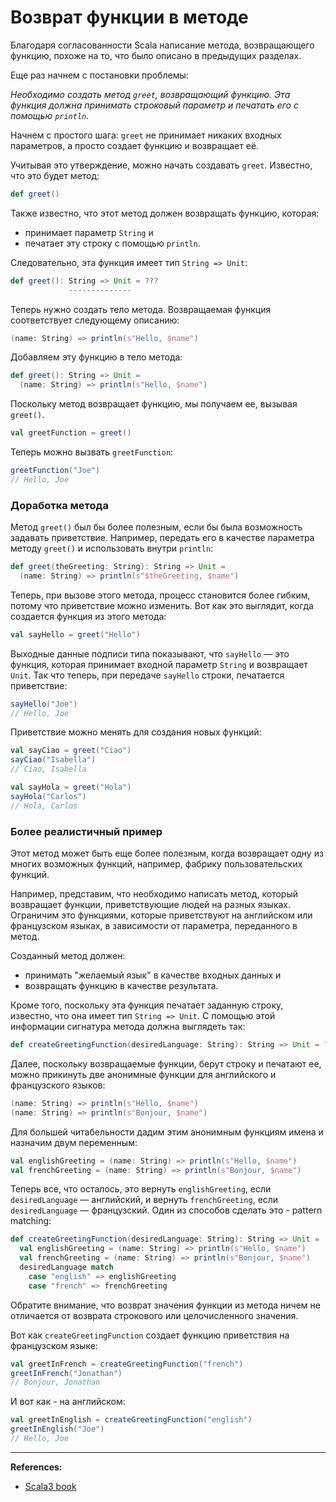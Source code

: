 # Возврат функции в методе

Благодаря согласованности Scala написание метода, возвращающего функцию, 
похоже на то, что было описано в предыдущих разделах. 

Еще раз начнем с постановки проблемы:

_Необходимо создать метод `greet`, возвращающий функцию. 
Эта функция должна принимать строковый параметр и печатать его с помощью `println`._

Начнем с простого шага: `greet` не принимает никаких входных параметров, 
а просто создает функцию и возвращает её.

Учитывая это утверждение, можно начать создавать `greet`. Известно, что это будет метод:

```scala
def greet()
```

Также известно, что этот метод должен возвращать функцию, которая:
- принимает параметр `String` и 
- печатает эту строку с помощью `println`. 

Следовательно, эта функция имеет тип `String => Unit`:

```scala
def greet(): String => Unit = ???
             --------------
```

Теперь нужно создать тело метода. 
Возвращаемая функция соответствует следующему описанию:

```scala
(name: String) => println(s"Hello, $name")
```

Добавляем эту функцию в тело метода:

```scala
def greet(): String => Unit = 
  (name: String) => println(s"Hello, $name")
```

Поскольку метод возвращает функцию, мы получаем ее, вызывая `greet()`. 

```scala
val greetFunction = greet()
```

Теперь можно вызвать `greetFunction`:

```scala
greetFunction("Joe")
// Hello, Joe
```

### Доработка метода

Метод `greet()` был бы более полезным, если бы была возможность задавать приветствие. 
Например, передать его в качестве параметра методу `greet()` и использовать внутри `println`:

```scala
def greet(theGreeting: String): String => Unit = 
  (name: String) => println(s"$theGreeting, $name")
```

Теперь, при вызове этого метода, процесс становится более гибким, потому что приветствие можно изменить. 
Вот как это выглядит, когда создается функция из этого метода:

```scala
val sayHello = greet("Hello")
```

Выходные данные подписи типа показывают, что `sayHello` — это функция, 
которая принимает входной параметр `String` и возвращает `Unit`. 
Так что теперь, при передаче `sayHello` строки, печатается приветствие:

```scala
sayHello("Joe")
// Hello, Joe
```

Приветствие можно менять для создания новых функций:

```scala
val sayCiao = greet("Ciao")
sayCiao("Isabella")
// Ciao, Isabella

val sayHola = greet("Hola")
sayHola("Carlos")
// Hola, Carlos
```

### Более реалистичный пример

Этот метод может быть еще более полезным, когда возвращает одну из многих возможных функций, 
например, фабрику пользовательских функций.

Например, представим, что необходимо написать метод, который возвращает функции, 
приветствующие людей на разных языках. 
Ограничим это функциями, которые приветствуют на английском или французском языках, 
в зависимости от параметра, переданного в метод.

Созданный метод должен:
- принимать "желаемый язык" в качестве входных данных и 
- возвращать функцию в качестве результата. 

Кроме того, поскольку эта функция печатает заданную строку, известно, что она имеет тип `String => Unit`. 
С помощью этой информации сигнатура метода должна выглядеть так:

```scala
def createGreetingFunction(desiredLanguage: String): String => Unit = ???
```

Далее, поскольку возвращаемые функции, берут строку и печатают ее, 
можно прикинуть две анонимные функции для английского и французского языков:

```scala
(name: String) => println(s"Hello, $name")
(name: String) => println(s"Bonjour, $name")
```

Для большей читабельности дадим этим анонимным функциям имена и назначим двум переменным:

```scala
val englishGreeting = (name: String) => println(s"Hello, $name")
val frenchGreeting = (name: String) => println(s"Bonjour, $name")
```

Теперь все, что осталось, это вернуть `englishGreeting`, если `desiredLanguage` — английский, 
и вернуть `frenchGreeting`, если `desiredLanguage` — французский. 
Один из способов сделать это - pattern matching:

```scala
def createGreetingFunction(desiredLanguage: String): String => Unit =
  val englishGreeting = (name: String) => println(s"Hello, $name")
  val frenchGreeting = (name: String) => println(s"Bonjour, $name")
  desiredLanguage match
    case "english" => englishGreeting
    case "french" => frenchGreeting
```

Обратите внимание, что возврат значения функции из метода ничем не отличается 
от возврата строкового или целочисленного значения.

Вот как `createGreetingFunction` создает функцию приветствия на французском языке:

```scala
val greetInFrench = createGreetingFunction("french")
greetInFrench("Jonathan")
// Bonjour, Jonathan
```

И вот как - на английском:

```scala
val greetInEnglish = createGreetingFunction("english")
greetInEnglish("Joe")
// Hello, Joe
```


---

**References:**
- [Scala3 book](https://docs.scala-lang.org/scala3/book/fun-write-method-returns-function.html)
